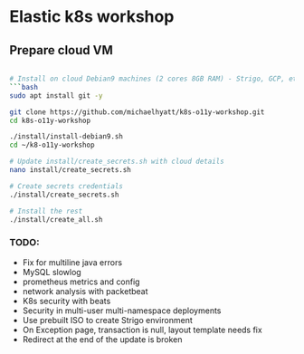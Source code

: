 # Elastic k8s workshop

## Prepare cloud VM
```bash

# Install on cloud Debian9 machines (2 cores 8GB RAM) - Strigo, GCP, etc
```bash
sudo apt install git -y

git clone https://github.com/michaelhyatt/k8s-o11y-workshop.git
cd k8s-o11y-workshop

./install/install-debian9.sh
cd ~/k8-o11y-workshop

# Update install/create_secrets.sh with cloud details
nano install/create_secrets.sh

# Create secrets credentials
./install/create_secrets.sh

# Install the rest
./install/create_all.sh
```

### TODO:
* Fix for multiline java errors
* MySQL slowlog
* prometheus metrics and config
* network analysis with packetbeat
* K8s security with beats
* Security in multi-user multi-namespace deployments
* Use prebuilt ISO to create Strigo environment
* On Exception page, transaction is null, layout template needs fix
* Redirect at the end of the update is broken

